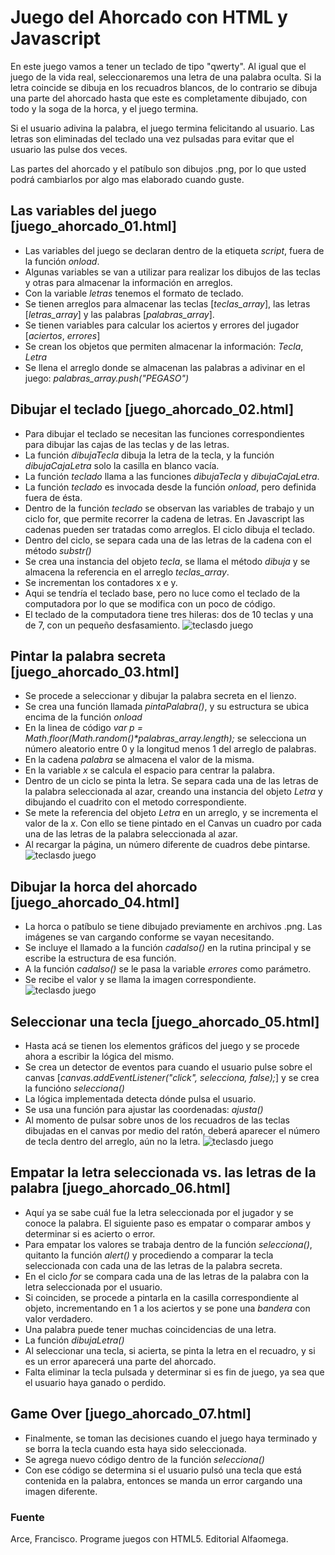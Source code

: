 # Juego del Ahorcado con HTML y Javascript

En este juego vamos a tener un teclado de tipo "qwerty".  Al igual que el juego de la vida real, seleccionaremos una letra de una palabra oculta.  Si la letra coincide se dibuja en los recuadros blancos, de lo contrario se dibuja una parte del ahorcado hasta que este es completamente dibujado, con todo y la soga de la horca, y el juego termina.

Si el usuario adivina la palabra, el juego termina felicitando al usuario.  Las letras son eliminadas del teclado una vez pulsadas para evitar que el usuario las pulse dos veces.

Las partes del ahorcado y el patíbulo son dibujos .png, por lo que usted podrá cambiarlos por algo mas elaborado cuando guste.

## Las variables del juego [juego_ahorcado_01.html]
- Las variables del juego se declaran dentro de la etiqueta *script*, fuera de la función *onload*.
- Algunas variables se van a utilizar para realizar los dibujos de las teclas y otras para almacenar la información en arreglos.
- Con la variable *letras* tenemos el formato de teclado.
- Se tienen arreglos para almacenar las teclas [*teclas_array*], las letras [*letras_array*] y las palabras [*palabras_array*].
- Se tienen variables para calcular los aciertos y errores del jugador [*aciertos*, *errores*]
- Se crean los objetos que permiten almacenar la información: *Tecla*, *Letra*
- Se llena el arreglo donde se almacenan las palabras a adivinar en el juego: *palabras_array.push("PEGASO")*

## Dibujar el teclado [juego_ahorcado_02.html]
- Para dibujar el teclado se necesitan las funciones correspondientes para dibujar las cajas de las teclas y de las letras.
- La función *dibujaTecla* dibuja la letra de la tecla, y la función *dibujaCajaLetra* solo la casilla en blanco vacía.
- La función *teclado* llama a las funciones *dibujaTecla* y *dibujaCajaLetra*.
- La función *teclado* es invocada desde la función *onload*, pero definida fuera de ésta.
- Dentro de la función *teclado* se observan las variables de trabajo y un ciclo for, que permite recorrer la cadena de letras. En Javascript las cadenas pueden ser tratadas como arreglos.  El ciclo dibuja el teclado.
- Dentro del ciclo, se separa cada una de las letras de la cadena con el método *substr()*
- Se crea una instancia del objeto *tecla*, se llama el método *dibuja* y se almacena la referencia en el arreglo *teclas_array*.
- Se incrementan los contadores x e y.
- Aqui se tendría el teclado base, pero no luce como el teclado de la computadora por lo que se modifica con un poco de código.
- El teclado de la computadora tiene tres hileras: dos de 10 teclas y una de 7, con un pequeño desfasamiento.
![teclasdo juego](/imagenes/teclado_juego.png "Teclado juego")

## Pintar la palabra secreta [juego_ahorcado_03.html]
- Se procede a seleccionar y dibujar la palabra secreta en el lienzo.
- Se crea una función llamada *pintaPalabra()*, y su estructura se ubica encima de la función *onload*
- En la linea de código *var p = Math.floor(Math.random()\*palabras_array.length);* se selecciona un número aleatorio entre 0 y la longitud menos 1 del arreglo de palabras.
- En la cadena *palabra* se almacena el valor de la misma.
- En la variable *x* se calcula el espacio para centrar la palabra.
- Dentro de un ciclo se pinta la letra.  Se separa cada una de las letras de la palabra seleccionada al azar, creando una instancia del objeto *Letra* y dibujando el cuadrito con el metodo correspondiente.
- Se mete la referencia del objeto *Letra* en un arreglo, y se incrementa el valor de la *x*.  Con ello se tiene pintado en el Canvas un cuadro por cada una de las letras de la palabra seleccionada al azar.
- Al recargar la página, un número diferente de cuadros debe pintarse.
![teclasdo juego](/imagenes/teclado_palabra.png "Teclado juego")

## Dibujar la horca del ahorcado [juego_ahorcado_04.html]
- La horca o patíbulo se tiene dibujado previamente en archivos .png. Las imágenes se van cargando conforme se vayan necesitando.
- Se incluye el llamado a la función *cadalso()* en la rutina principal y se escribe la estructura de esa función.
- A la función *cadalso()* se le pasa la variable *errores* como parámetro.
- Se recibe el valor y se llama la imagen correspondiente.
![teclasdo juego](/imagenes/horca.png "Teclado juego")

## Seleccionar una tecla [juego_ahorcado_05.html]
- Hasta acá se tienen los elementos gráficos del juego y se procede ahora a escribir la lógica del mismo.
- Se crea un detector de eventos para cuando el usuario pulse sobre el canvas [*canvas.addEventListener("click", selecciona, false);*] y se crea la funcióno *selecciona()*
- La lógica implementada detecta dónde pulsa el usuario.
- Se usa una función para ajustar las coordenadas: *ajusta()*
- Al momento de pulsar sobre unos de los recuadros de las teclas dibujadas en el canvas por medio del ratón, deberá aparecer el número de tecla dentro del arreglo, aún no la letra.
![teclasdo juego](/imagenes/seleccion_tecla.png "Teclado juego")

## Empatar la letra seleccionada vs. las letras de la palabra [juego_ahorcado_06.html]
- Aquí ya se sabe cuál fue la letra seleccionada por el jugador y se conoce la palabra.  El siguiente paso es empatar o comparar ambos y determinar si es acierto o error.
- Para empatar los valores se trabaja dentro de la función *selecciona()*, quitanto la función *alert()* y procediendo a comparar la tecla seleccionada  con cada una de las letras de la palabra secreta.
- En el ciclo *for* se compara cada una de las letras de la palabra con la letra seleccionada por el usuario.
- Si coinciden, se procede a pintarla en la casilla correspondiente al objeto, incrementando en 1 a los aciertos y se pone una *bandera* con valor verdadero.
- Una palabra puede tener muchas coincidencias de una letra.
- La función *dibujaLetra()*
- Al seleccionar una tecla, si acierta, se pinta la letra en el recuadro, y si es un error aparecerá una parte del ahorcado.
- Falta eliminar la tecla pulsada y determinar si es fin de juego, ya sea que el usuario haya ganado o perdido.

## Game Over [juego_ahorcado_07.html]
- Finalmente, se toman las decisiones cuando el juego haya terminado y se borra la tecla cuando esta haya sido seleccionada.
- Se agrega nuevo código dentro de la función *selecciona()*
- Con ese código se determina si el usuario pulsó una tecla que está contenida en la palabra, entonces se manda un error cargando una imagen diferente.


### Fuente
Arce, Francisco.  Programe juegos con HTML5.  Editorial Alfaomega.